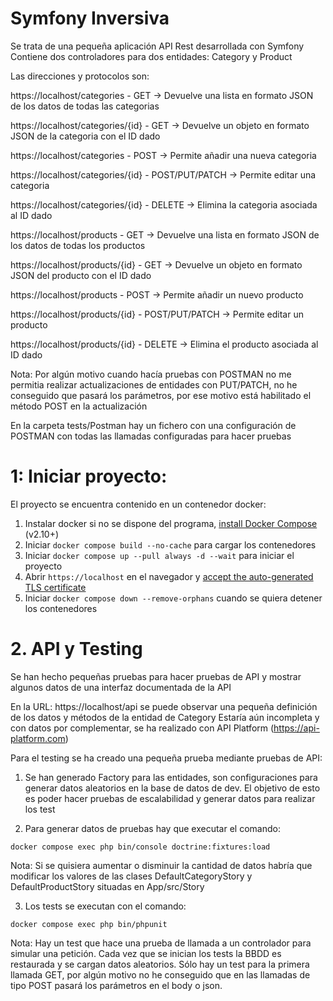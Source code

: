 # Symfony Inversiva

Se trata de una pequeña aplicación API Rest desarrollada con Symfony
Contiene dos controladores para dos entidades: Category y Product

Las direcciones y protocolos son:

https://localhost/categories - GET -> Devuelve una lista en formato JSON de los datos de todas las categorias

https://localhost/categories/{id} - GET -> Devuelve un objeto en formato JSON de la categoria con el ID dado

https://localhost/categories - POST -> Permite añadir una nueva categoria

https://localhost/categories/{id} - POST/PUT/PATCH -> Permite editar una categoria

https://localhost/categories/{id} - DELETE -> Elimina la categoria asociada al ID dado

https://localhost/products - GET -> Devuelve una lista en formato JSON de los datos de todas los productos

https://localhost/products/{id} - GET -> Devuelve un objeto en formato JSON del producto con el ID dado

https://localhost/products - POST -> Permite añadir un nuevo producto

https://localhost/products/{id} - POST/PUT/PATCH -> Permite editar un producto

https://localhost/products/{id} - DELETE -> Elimina el producto asociada al ID dado

Nota: Por algún motivo cuando hacía pruebas con POSTMAN no me permitia realizar actualizaciones de entidades con PUT/PATCH, no he conseguido que pasará los parámetros, por ese motivo está habilitado el método POST en la actualización

En la carpeta tests/Postman hay un fichero con una configuración de POSTMAN con todas las llamadas configuradas para hacer pruebas

# 1: Iniciar proyecto:

El proyecto se encuentra contenido en un contenedor docker:

1. Instalar docker si no se dispone del programa, [install Docker Compose](https://docs.docker.com/compose/install/) (v2.10+)
2. Iniciar `docker compose build --no-cache` para cargar los contenedores
3. Iniciar `docker compose up --pull always -d --wait` para iniciar el proyecto
4. Abrir `https://localhost` en el navegador y [accept the auto-generated TLS certificate](https://stackoverflow.com/a/15076602/1352334)
5. Iniciar `docker compose down --remove-orphans` cuando se quiera detener los contenedores

# 2. API y Testing

Se han hecho pequeñas pruebas para hacer pruebas de API y mostrar algunos datos de una interfaz documentada de la API

En la URL: https://localhost/api se puede observar una pequeña definición de los datos y métodos de la entidad de Category
Estaría aún incompleta y con datos por complementar, se ha realizado con API Platform (https://api-platform.com)

Para el testing se ha creado una pequeña prueba mediante pruebas de API:

1. Se han generado Factory para las entidades, son configuraciones para generar datos aleatorios en la base de datos de dev. El objetivo de esto es poder hacer pruebas de escalabilidad y generar datos para realizar los test

2. Para generar datos de pruebas hay que executar el comando:
```shell
docker compose exec php bin/console doctrine:fixtures:load
```
Nota: Si se quisiera aumentar o disminuir la cantidad de datos habría que modificar los valores de las clases DefaultCategoryStory y DefaultProductStory situadas en App/src/Story

3. Los tests se executan con el comando:

```shell
docker compose exec php bin/phpunit
```

Nota: Hay un test que hace una prueba de llamada a un controlador para simular una petición. Cada vez que se inician los tests la BBDD es restaurada y se cargan datos aleatorios. Sólo hay un test para la primera llamada GET, por algún motivo no he conseguido que en las llamadas de tipo POST pasará los parámetros en el body o json.
